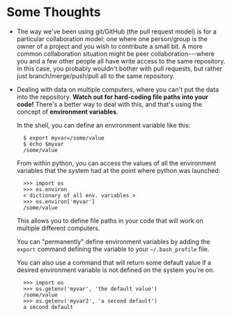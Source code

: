 Some Thoughts
============


* The way we've been using git/GitHub (the pull request model) is for a particular collaboration model: one where one person/group is the owner of a project and you wish to contribute a small bit.  A more common collaboration situation might be peer collaboration---where you and a few other people all have write access to the same repository.  In this case, you probably wouldn't bother with pull requests, but rather just branch/merge/push/pull all to the same repository.
* Dealing with data on multiple computers, where you can't put the data into the repository.  **Watch out for hard-coding file paths into your code!**  There's a better way to deal with this, and that's using the concept of **environment variables**.
	
	In the shell, you can define an environment variable like this:
	
		$ export myvar=/some/value
		$ echo $myvar
		/some/value
		
	From within python, you can access the values of all the environment variables that the system had at the point where python was launched:
	
		>>> import os
		>>> os.environ
		< dictionary of all env. variables > 
		>>> os.environ['myvar']
		/some/value
		
	This allows you to define file paths in your code that will work on multiple different computers.	
		
	You can "permanently" define environment variables by adding the `export` command defining the variable to your `~/.bash_profile` file.  
	
	You can also use a command that will return some default value if a desired environment variable is not defined on the system you're on.
	
		>>> import os
		>>> os.getenv('myvar', 'the default value')
		/some/value
		>>> os.getenv('myvar2', 'a second default')
		a second default

